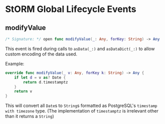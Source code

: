 # StORM Global Lifecycle Events
<!--- To be used once more than 2-3 items exist -- pointless for just one
**Table of Contents:**
* [modifyValue](#modifyvalue)
-->

## modifyValue
```Swift
/* Signature: */ open func modifyValue(_: Any, forKey: String) -> Any
```

This event is fired during calls to `asData(_:)` and `asDataDict(_:)` to allow custom encoding of the data used.

Example:
```Swift
override func modifyValue(_ v: Any, forKey k: String) -> Any {
    if let d = v as? Date {
        return d.timestamptz
    }
    return v
}
```
This will convert all `Date`s to `String`s formatted as PostgreSQL's `timestamp with timezone` type.
(The implementation of `timestamptz` is irrelevant other than it returns a `String`)

